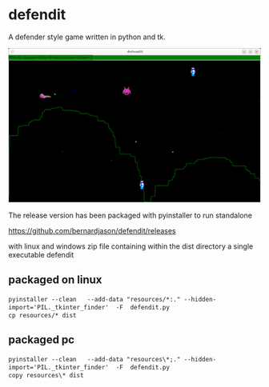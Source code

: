# defendit

A defender style game written in python and tk.

![title](screenshot.png)

The release version has been packaged with pyinstaller to run standalone

https://github.com/bernardjason/defendit/releases

with linux and windows zip file containing within the dist directory a single executable defendit

## packaged on linux
```
pyinstaller --clean   --add-data "resources/*:." --hidden-import='PIL._tkinter_finder'  -F  defendit.py
cp resources/* dist
```

## packaged pc
```
pyinstaller --clean   --add-data "resources\*;." --hidden-import='PIL._tkinter_finder'  -F  defendit.py
copy resources\* dist
```

